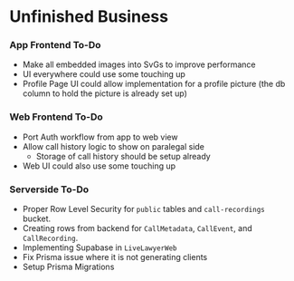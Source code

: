 # Unfinished Business

### App Frontend To-Do
* Make all embedded images into SvGs to improve performance
* UI everywhere could use some touching up
* Profile Page UI could allow implementation for a profile picture (the db column to hold the picture is already set up)

### Web Frontend To-Do
* Port Auth workflow from app to web view
* Allow call history logic to show on paralegal side
    * Storage of call history should be setup already
* Web UI could also use some touching up


### Serverside To-Do
* Proper Row Level Security for `public` tables and `call-recordings` bucket. 
* Creating rows from backend for `CallMetadata`, `CallEvent`, and `CallRecording`.
* Implementing Supabase in `LiveLawyerWeb`
* Fix Prisma issue where it is not generating clients
* Setup Prisma Migrations
